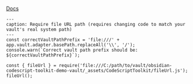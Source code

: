 [Docs](https://github.com/mnaoumov/obsidian-codescript-toolkit/blob/main/docs/file-urls.md)

```code-button
---
caption: Require file URL path (requires changing code to match your vault's real system path)
---
const correctVaultPathPrefix = 'file:///' + app.vault.adapter.basePath.replaceAll('\\', '/');
console.warn(`Correct vault path prefix should be: ${correctVaultPathPrefix}`);

const { fileUrl } = require('file:///C:/path/to/vault/obsidian-codescript-toolkit-demo-vault/_assets/CodeScriptToolkit/fileUrl.js');
fileUrl();
```
